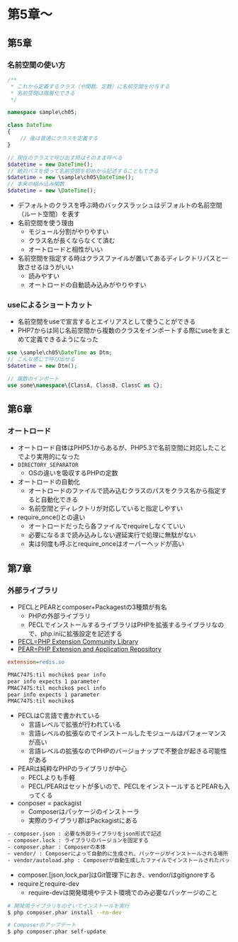 # 第5章〜

## 第5章

### 名前空間の使い方

```php
/**
 * これから定義するクラス（や関数、定数）に名前空間を付与する
 * 名前空間は階層化できる
 */

namespace sample\ch05;

class DateTime
{
    // 後は普通にクラスを定義する
}

// 現在のクラスで呼び出す時はそのまま呼べる
$datetime = new DateTime();
// 絶対パスを使って名前空間を初めから記述することもできる
$datetime = new \sample\ch05\DateTime();
// 本来の組み込み関数
$datetime = new \DateTime();
```

- デフォルトのクラスを呼ぶ時のバックスラッシュはデフォルトの名前空間（ルート空間）を表す
- 名前空間を使う理由
  - モジュール分割がやりやすい
  - クラス名が長くならなくて済む
  - オートロードと相性がいい
- 名前空間を指定する時はクラスファイルが置いてあるディレクトリパスと一致させるほうがいい
  - 読みやすい
  - オートロードの自動読み込みがやりやすい

### useによるショートカット

- 名前空間をuseで宣言するとエイリアスとして使うことができる
- PHP7からは同じ名前空間から複数のクラスをインポートする際にuseをまとめて定義できるようになった

```php
use \sample\ch05\DateTime as Dtm;
// こんな感じで呼び出せる
$datetime = new Dtm();

// 複数のインポート
use some\namespace\{ClassA, ClassB, ClassC as C};
```

## 第6章

### オートロード

- オートロード自体はPHP5.1からあるが、PHP5.3で名前空間に対応したことでより実用的になった
- `DIRECTORY_SEPARATOR`
  - OSの違いを吸収するPHPの定数
- オートロードの自動化
  - オートロードのファイルで読み込むクラスのパスをクラス名から指定すると自動化できる
  - 名前空間とディレクトリが対応していると指定しやすい
- require_once()との違い
  - オートロードだったら各ファイルでrequireしなくていい
  - 必要になるまで読み込みしない遅延実行で処理に無駄がない
  - 実は何度も呼ぶとrequire_onceはオーバーヘッドが高い

## 第7章

### 外部ライブラリ

- PECLとPEARとcomposer+Packagestの3種類が有名
  - PHPの外部ライブラリ
  - PECLでインストールするライブラリはPHPを拡張するライブラリなので、php.iniに拡張設定を記述する
- [PECL=PHP Extension Community Library](https://pecl.php.net/)
- [PEAR=PHP Extension and Application Repository](https://pear.php.net/)

```php.ini
extension=redis.so
```

```bash
PMAC747S:til mochiko$ pear info
pear info expects 1 parameter
PMAC747S:til mochiko$ pecl info
pear info expects 1 parameter
PMAC747S:til mochiko$
```

- PECLはC言語で書かれている
  - 言語レベルで拡張が行われている
  - 言語レベルの拡張なのでインストールしたモジュールはパフォーマンスが高い
  - 言語レベルの拡張なのでPHPのバージョナップで不整合が起きる可能性がある
- PEARは純粋なPHPのライブラリが中心
  - PECLよりも手軽
  - PECL/PEARはセットが多いので、PECLをインストールするとPEARも入ってくる
- conposer = packagist
  - Composerはパッケージのインストーラ
  - 実際のライブラリ郡はPackagistにある

```txt
- composer.json : 必要な外部ライブラリをjson形式で記述
- composer.lock : ライブラリのバージョンを固定する
- composer.phar : Composerの本体
- vendor/ : Composerによって自動的に生成され、パッケージがインストールされる場所
- vendor/autoload.php : Composerが自動生成したファイルでインストールされたパッケージを使うためのオートローダー
```

- composer.\[json,lock,par\]はGit管理下におき、vendor/はgitignoreする
- requireとrequire-dev
  - require-devは開発環境やテスト環境でのみ必要なパッケージのこと

```bash
# 開発用ライブラリをのぞいてインストールを実行
$ php composer.phar install --no-dev

# Composerのアップデート
$ php composer.phar self-update
```


